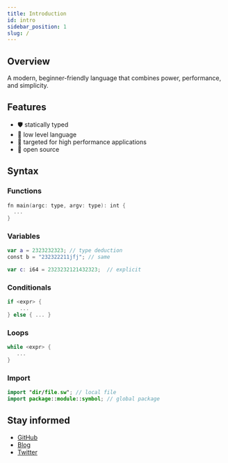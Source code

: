 ```yaml
---
title: Introduction
id: intro
sidebar_position: 1
slug: /
---
```


## Overview

A modern, beginner-friendly language that combines power, performance, and simplicity.

## Features

- 🛡️ statically typed 
- 🔢 low level language 
- 🚀 targeted for high performance applications
- 🤝 open source

## Syntax

### Functions

```swift
fn main(argc: type, argv: type): int {
  ...
}
```
### Variables

```swift
var a = 2323232323; // type deduction
const b = "232322211jfj"; // same

var c: i64 = 2323232121432323;  // explicit
```

### Conditionals

```swift
if <expr> {
    ... 
} else { ... }
```

### Loops

```swift
while <expr> {
   ...
}
```

### Import

```swift
import "dir/file.sw"; // local file
import package::module::symbol; // global package
```

## Stay informed

- [GitHub](https://github.com/SwirlLang)
- [Blog](/blog)
- [Twitter](https://twitter.com/swirllang)